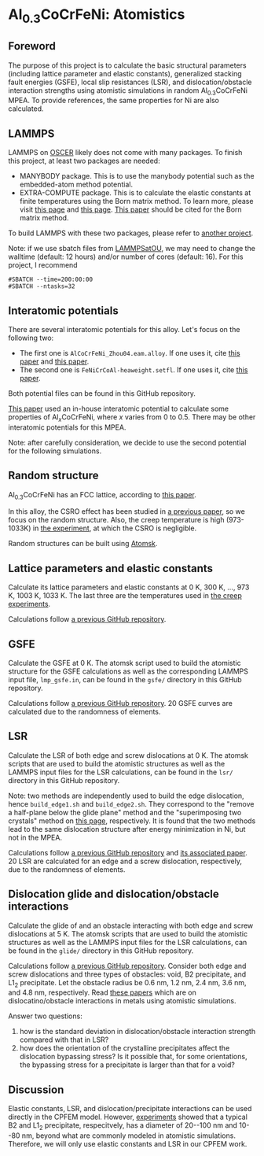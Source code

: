 # Al<sub>0.3</sub>CoCrFeNi: Atomistics

## Foreword

The purpose of this project is to calculate the basic structural parameters (including lattice parameter and elastic constants), generalized stacking fault energies (GSFE), local slip resistances (LSR), and dislocation/obstacle interaction strengths using atomistic simulations in random Al<sub>0.3</sub>CoCrFeNi MPEA. To provide references, the same properties for Ni are also calculated.

## LAMMPS

LAMMPS on [OSCER](http://www.ou.edu/oscer.html) likely does not come with many packages. To finish this project, at least two packages are needed:

- MANYBODY package. This is to use the manybody potential such as the embedded-atom method potential.
- EXTRA-COMPUTE package. This is to calculate the elastic constants at finite temperatures using the Born matrix method. To learn more, please visit [this page](https://docs.lammps.org/Howto_elastic.html
) and [this page](https://docs.lammps.org/compute_born_matrix.html). [This paper](https://doi.org/10.1063/1.447221) should be cited for the Born matrix method.

To build LAMMPS with these two packages, please refer to [another project](https://github.com/shuozhixu/Modelling_2024).

Note: if we use sbatch files from [LAMMPSatOU](https://github.com/ANSHURAJ11/LAMMPSatOU), we may need to change the walltime (default: 12 hours) and/or number of cores (default: 16). For this project, I recommend

	#SBATCH --time=200:00:00
	#SBATCH --ntasks=32

## Interatomic potentials

There are several interatomic potentials for this alloy. Let's focus on the following two:

- The first one is `AlCoCrFeNi_Zhou04.eam.alloy`. If one uses it, cite [this paper](http://dx.doi.org/10.1016/S1359-6454(01)00287-7) and [this paper](http://dx.doi.org/10.1103/PhysRevB.77.214108).
- The second one is `FeNiCrCoAl-heaweight.setfl`. If one uses it, cite [this paper](https://doi.org/10.1557/jmr.2020.294).

Both potential files can be found in this GitHub repository.

[This paper](https://doi.org/10.1016/j.msea.2021.141253) used an in-house interatomic potential to calculate some properties of Al<sub>_x_</sub>CoCrFeNi, where _x_ varies from 0 to 0.5. There may be other interatomic potentials for this MPEA.

Note: after carefully consideration, we decide to use the second potential for the following simulations.

## Random structure

Al<sub>0.3</sub>CoCrFeNi has an FCC lattice, according to [this paper](https://doi.org/10.1016/j.actamat.2022.118600). 

In this alloy, the CSRO effect has been studied in [a previous paper](https://doi.org/10.1016/j.matdes.2022.111214), so we focus on the random structure. Also, the creep temperature is high (973-1033K) in [the experiment](https://doi.org/10.1016/j.actamat.2022.118600), at which the CSRO is negligible.

Random structures can be built using [Atomsk](https://atomsk.univ-lille.fr).

## Lattice parameters and elastic constants

Calculate its lattice parameters and elastic constants at 0 K, 300 K, ..., 973 K, 1003 K, 1033 K. The last three are the temperatures used in [the creep experiments](https://doi.org/10.1016/j.actamat.2022.118600).

Calculations follow [a previous GitHub repository](https://github.com/shuozhixu/Modelling_2024).

## GSFE

Calculate the GSFE at 0 K. The atomsk script used to build the atomistic structure for the GSFE calculations as well as the corresponding LAMMPS input file, `lmp_gsfe.in`, can be found in the `gsfe/` directory in this GitHub repository.

Calculations follow [a previous GitHub repository](https://github.com/shuozhixu/Modelling_2024). 20 GSFE curves are calculated due to the randomness of elements.

## LSR

Calculate the LSR of both edge and screw dislocations at 0 K. The atomsk scripts that are used to build the atomistic structures as well as the LAMMPS input files for the LSR calculations, can be found in the `lsr/` directory in this GitHub repository.

Note: two methods are independently used to build the edge dislocation, hence `build_edge1.sh` and `build_edge2.sh`. They correspond to the "remove a half-plane below the glide plane" method and the "superimposing two crystals" method on [this page](https://atomsk.univ-lille.fr/tutorial_Al_edge.php), respectively. It is found that the two methods lead to the same dislocation structure after energy minimization in Ni, but not in the MPEA.

Calculations follow [a previous GitHub repository](https://github.com/shuozhixu/FLAM2020-LSR) and [its associated paper](http://dx.doi.org/10.1016/j.ijplas.2021.103157). 20 LSR are calculated for an edge and a screw dislocation, respectively, due to the randomness of elements.

## Dislocation glide and dislocation/obstacle interactions

Calculate the glide of and an obstacle interacting with both edge and screw dislocations at 5 K. The atomsk scripts that are used to build the atomistic structures as well as the LAMMPS input files for the LSR calculations, can be found in the `glide/` directory in this GitHub repository.

Calculations follow [a previous GitHub repository](https://github.com/wrj2018/MSMSE_2020). Consider both edge and screw dislocations and three types of obstacles: void, B2 precipitate, and L1<sub>2</sub> precipitate. Let the obstacle radius be 0.6 nm, 1.2 nm, 2.4 nm, 3.6 nm, and 4.8 nm, respectively. Read [these papers](https://drive.google.com/drive/folders/1Pfg0ZztTd7QkhRMLABwpwrZFWDxasoBQ?usp=sharing) which are on dislocatino/obstacle interactions in metals using atomistic simulations.

Answer two questions:

1. how is the standard deviation in dislocation/obstacle interaction strength compared with that in LSR?
2. how does the orientation of the crystalline precipitates affect the dislocation bypassing stress? Is it possible that, for some orientations, the bypassing stress for a precipitate is larger than that for a void?

## Discussion

Elastic constants, LSR, and dislocation/precipitate interactions can be used directly in the CPFEM model. However, [experiments](https://doi.org/10.1016/j.actamat.2022.118600) showed that a typical B2 and L1<sub>2</sub> precipitate, respecitvely, has a diameter of 20--100 nm and 10--80 nm, beyond what are commonly modeled in atomistic simulations. Therefore, we will only use elastic constants and LSR in our CPFEM work.
